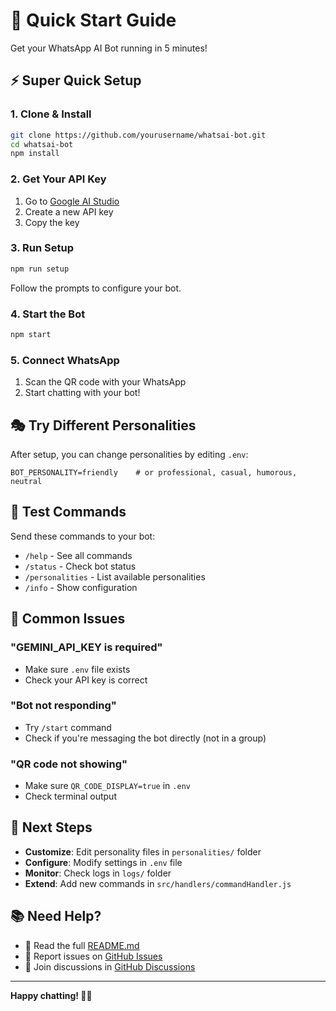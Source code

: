 # 🚀 Quick Start Guide

Get your WhatsApp AI Bot running in 5 minutes!

## ⚡ Super Quick Setup

### 1. Clone & Install
```bash
git clone https://github.com/yourusername/whatsai-bot.git
cd whatsai-bot
npm install
```

### 2. Get Your API Key
1. Go to [Google AI Studio](https://ai.google.dev/)
2. Create a new API key
3. Copy the key

### 3. Run Setup
```bash
npm run setup
```
Follow the prompts to configure your bot.

### 4. Start the Bot
```bash
npm start
```

### 5. Connect WhatsApp
1. Scan the QR code with your WhatsApp
2. Start chatting with your bot!

## 🎭 Try Different Personalities

After setup, you can change personalities by editing `.env`:

```env
BOT_PERSONALITY=friendly    # or professional, casual, humorous, neutral
```

## 📱 Test Commands

Send these commands to your bot:

- `/help` - See all commands
- `/status` - Check bot status
- `/personalities` - List available personalities
- `/info` - Show configuration

## 🔧 Common Issues

### "GEMINI_API_KEY is required"
- Make sure `.env` file exists
- Check your API key is correct

### "Bot not responding"
- Try `/start` command
- Check if you're messaging the bot directly (not in a group)

### "QR code not showing"
- Make sure `QR_CODE_DISPLAY=true` in `.env`
- Check terminal output

## 🎯 Next Steps

- **Customize**: Edit personality files in `personalities/` folder
- **Configure**: Modify settings in `.env` file
- **Monitor**: Check logs in `logs/` folder
- **Extend**: Add new commands in `src/handlers/commandHandler.js`

## 📚 Need Help?

- 📖 Read the full [README.md](README.md)
- 🐛 Report issues on [GitHub Issues](https://github.com/yourusername/whatsai-bot/issues)
- 💬 Join discussions in [GitHub Discussions](https://github.com/yourusername/whatsai-bot/discussions)

---

**Happy chatting! 🤖💬**
